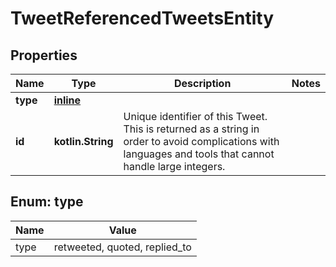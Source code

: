 
# TweetReferencedTweetsEntity

## Properties
Name | Type | Description | Notes
------------ | ------------- | ------------- | -------------
**type** | [**inline**](#Type) |  | 
**id** | **kotlin.String** | Unique identifier of this Tweet. This is returned as a string in order to avoid complications with languages and tools that cannot handle large integers. | 


<a name="Type"></a>
## Enum: type
Name | Value
---- | -----
type | retweeted, quoted, replied_to



